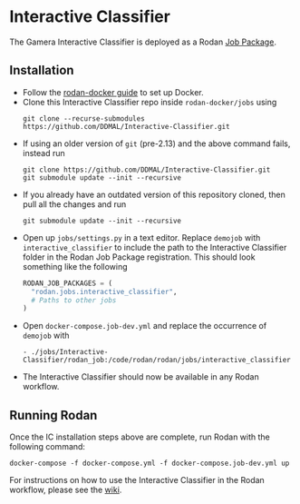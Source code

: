 # Interactive Classifier

The Gamera Interactive Classifier is deployed as a Rodan [Job Package](https://github.com/DDMAL/Rodan/wiki/Write-a-Rodan-job-package).

## Installation

- Follow the [rodan-docker guide](https://github.com/DDMAL/rodan-docker/blob/master/README.md) to set up Docker.
- Clone this Interactive Classifier repo inside `rodan-docker/jobs` using
  ``` 
  git clone --recurse-submodules https://github.com/DDMAL/Interactive-Classifier.git
  ```
- If using an older version of `git` (pre-2.13) and the above command fails, instead run 
    ```
    git clone https://github.com/DDMAL/Interactive-Classifier.git
    git submodule update --init --recursive
    ```
- If you already have an outdated version of this repository cloned, then pull all the changes and run
    ```
    git submodule update --init --recursive
    ```
- Open up `jobs/settings.py` in a text editor. Replace `demojob` with `interactive_classifier` to include the path to the Interactive Classifier folder in the Rodan Job Package registration. This should look something like the following
    ``` python
    RODAN_JOB_PACKAGES = (
      "rodan.jobs.interactive_classifier",
      # Paths to other jobs
    )
    ```
- Open `docker-compose.job-dev.yml` and replace the occurrence of `demojob` with 
  ```
  - ./jobs/Interactive-Classifier/rodan_job:/code/rodan/rodan/jobs/interactive_classifier
  ```
- The Interactive Classifier should now be available in any Rodan workflow.

## Running Rodan

Once the IC installation steps above are complete, run Rodan with the following command:
  ```
  docker-compose -f docker-compose.yml -f docker-compose.job-dev.yml up
  ```

For instructions on how to use the Interactive Classifier in the Rodan workflow, please see the [wiki](https://github.com/DDMAL/Interactive-Classifier/wiki/Creating-an-Interactive-Classifier-Rodan-Workflow).


